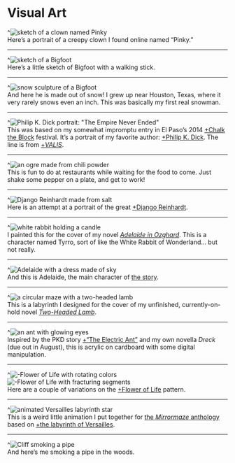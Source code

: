 # Visual Art

^![sketch of a clown named Pinky](pinky-clown-sketch)<br />
Here’s a portrait of a creepy clown I found online named “Pinky.”

---

^![sketch of a Bigfoot](bigfoot-sketch)<br />
Here’s a little sketch of Bigfoot with a walking stick.

---

^![snow sculpture of a Bigfoot](bigfoot-snow)<br />
And here he is made out of snow! I grew up near Houston, Texas, where it very rarely snows even an inch. This was basically my first real snowman.

---

^![Philip K. Dick portrait: "The Empire Never Ended"](pkd-chalk)<br />
This was based on my somewhat impromptu entry in El Paso’s 2014 [+Chalk the Block](http://www.chalktheblock.com/) festival. It’s a portrait of my favorite author: [+Philip K. Dick](https://en.wikipedia.org/wiki/Philip_K._Dick). The line is from [+*VALIS*](https://en.wikipedia.org/wiki/Valis_(novel)).

---

^![an ogre made from chili powder](ogre-chili-powder)<br />
This is fun to do at restaurants while waiting for the food to come. Just shake some pepper on a plate, and get to work!

---

^![Django Reinhardt made from salt](django-salt)<br />
Here is an attempt at a portrait of the great [+Django Reinhardt](https://en.wikipedia.org/wiki/Django_Reinhardt).

---

^![white rabbit holding a candle](tyrro-rabbit-painting)<br />
I painted this for the cover of my novel [*Adelaide in Ozghard*](https://ozghard.com/books). This is a character named Tyrro, sort of like the White Rabbit of Wonderland… but not really.

---

^![Adelaide with a dress made of sky](adelaide-sky)<br />
And this is Adelaide, the main character of [the story](https://ozghard.com/books)</a>.

---

^![a circular maze with a two-headed lamb](2hl-maze)<br />
This is a labyrinth I designed for the cover of my unfinished, currently-on-hold novel [*Two-Headed Lamb*](https://cliffjonesjr.com/writing-in-progress).

---

^![an ant with glowing eyes](electric-ant)<br />
Inspired by the PKD story [+“The Electric Ant”](https://en.wikipedia.org/wiki/The_Electric_Ant) and my own novella *Dreck* (due out in August), this is acrylic on cardboard with some digital manipulation.

---

^![-Flower of Life with rotating colors](anim/flower-spin)
![-Flower of Life with fracturing segments](anim/flower-fracture)<br />
Here are a couple of variations on the [+Flower of Life](https://en.wikipedia.org/wiki/Overlapping_circles_grid) pattern.

---

^![animated Versailles labyrinth star](anim/versailles-star)<br />
This is a weird little animation I put together for [the *Mirrormaze* anthology](https://whatisdreampunk.com/mirrormaze) based on [+the labyrinth of Versailles](https://en.wikipedia.org/wiki/The_labyrinth_of_Versailles).

---

^![Cliff smoking a pipe](anim/cliff-pipe-colors)<br />
And here’s me smoking a pipe in the woods.

